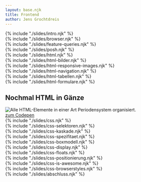 ```yaml
---
layout: base.njk
title: Frontend
author: Jens Grochtdreis
---
```


<section>
    {% include "./slides/intro.njk" %}
</section>

<section>
    {% include "./slides/browser.njk" %}
</section>

<section>
    {% include "./slides/feature-queries.njk" %}
</section>

<section>
    {% include "./slides/posh.njk" %}
</section>

<section>
    {% include "./slides/html.njk" %}
</section>

<section>
    {% include "./slides/html-bilder.njk" %}
</section>

<section>
    {% include "./slides/html-responsive-images.njk" %}
</section>

<section>
    {% include "./slides/html-navigation.njk" %}
</section>

<section>
    {% include "./slides/html-tabellen.njk" %}
</section>

<section>
    {% include "./slides/html-formulare.njk" %}
</section>
<section>
    <section class="shouting">
        <h2>Nochmal HTML in Gänze</h2>
    </section>
    <section>
        <img src="pictures/frontend/periodic-table-of-html-elements.png" alt="Alle HTML-Elemente in einer Art Periodensystem organisiert." class="stretch">
        <div class="linksToOutside"> <a href="https://codepen.io/jensgro/full/rXegzj">zum Codepen</a></div>
    </section>
</section>

<section>
    {% include "./slides/css.njk" %}
</section>

<section>
    {% include "./slides/css-selektoren.njk" %}
</section>

<section>
    {% include "./slides/css-kaskade.njk" %}
</section>

<section>
    {% include "./slides/css-spezifitaet.njk" %}
</section>

<section>
    {% include "./slides/css-boxmodell.njk" %}
</section>

<section>
    {% include "./slides/css-display.njk" %}
</section>

<section>
    {% include "./slides/css-floats.njk" %}
</section>

<section>
    {% include "./slides/css-positionierung.njk" %}
</section>

<section>
    {% include "./slides/css-is-awesome.njk" %}
</section>

<section>
    {% include "./slides/css-browserstyles.njk" %}
</section>

<section>
    {% include "./slides/abschluss.njk" %}
</section>
